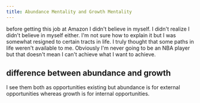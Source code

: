 ```yaml
---
title: Abundance Mentality and Growth Mentality
---
```


before getting this job at Amazon I didn't believe in myself. I didn't realize I didn't believe in myself either. I'm not sure how to explain it but I was somewhat resigned to certain tracts in life. I truly thought that some paths in life weren't available to me. Obviously I'm never going to be an NBA player but that doesn't mean I can't achieve what I want to achieve. 

## difference between abundance and growth
I see them both as opportunities existing but abundance is for external opportunities whereas growth is for internal opportunities. 